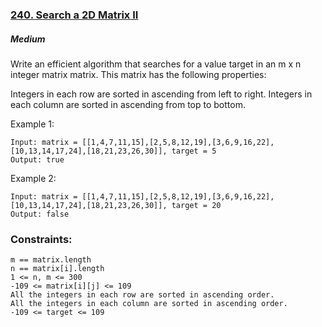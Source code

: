 ### [240. Search a 2D Matrix II](https://leetcode.com/problems/search-a-2d-matrix-ii/)

##### Medium

Write an efficient algorithm that searches for a value target in an m x n integer matrix matrix. This matrix has the following properties:

Integers in each row are sorted in ascending from left to right.
Integers in each column are sorted in ascending from top to bottom.
 

Example 1:
```JS
Input: matrix = [[1,4,7,11,15],[2,5,8,12,19],[3,6,9,16,22],[10,13,14,17,24],[18,21,23,26,30]], target = 5
Output: true
```


Example 2:
```JS
Input: matrix = [[1,4,7,11,15],[2,5,8,12,19],[3,6,9,16,22],[10,13,14,17,24],[18,21,23,26,30]], target = 20
Output: false
```


### Constraints:
```JS
m == matrix.length
n == matrix[i].length
1 <= n, m <= 300
-109 <= matrix[i][j] <= 109
All the integers in each row are sorted in ascending order.
All the integers in each column are sorted in ascending order.
-109 <= target <= 109
```